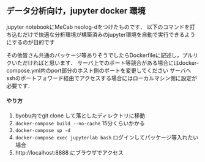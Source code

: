 ## データ分析向け，jupyter docker 環境
jupyter notebookにMeCab neolog-dをつけたものです．
以下のコマンドを打ち込むだけで快適な分析環境が構築済みのjupyter環境を自動で実行できるようにするのが目的です

その他皆さん共通のパッケージ等ありそうでしたらDockerfileに記述し，プルリクいただければと思います．
サーバ上でのポート等競合がある場合にはdocker-compose.yml内のport部分のホスト側のポートを変更してください
サーバへsshのポートフォワード経由でアクセスする場合にはローカルマシン側に設定が必要です．

#### やり方
1. byobu内でgit clone して落としたディレクトリに移動
1. `docker-compose build --no-cache` 15分くらいかかる
1. `docker-compose up -d`
1. `docker-compose exec jupyterlab bash` ログインしてパッケージ等入れたい場合
1. http://localhost:8888 にブラウザでアクセス

